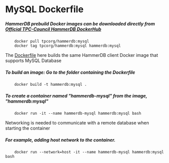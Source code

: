 
# MySQL Dockerfile

##### HammerDB prebuild Docker images can be downloaded directly from [Official TPC-Council HammerDB DockerHub](https://hub.docker.com/r/tpcorg/hammerdb/tags)
        docker pull tpcorg/hammerdb:mysql
        docker tag tpcorg/hammerdb:mysql hammerdb:mysql

The [Dockerfile](https://github.com/TPC-Council/HammerDB/blob/master/Docker/mysql/Dockerfile) here builds the same HammerDB client Docker image that supports MySQL Database

##### To build an image: Go to the folder containing the Dockerfile
        docker build -t hammerdb:mysql .

##### To create a container named "hammerdb-mysql" from the image, "hammerdb:mysql" 
        docker run -it --name hammerdb-mysql hammerdb:mysql bash

Networking is needed to communicate with a remote database when starting the container

##### For example, adding host network to the container.
        docker run --network=host -it --name hammerdb-mysql hammerdb:mysql bash
